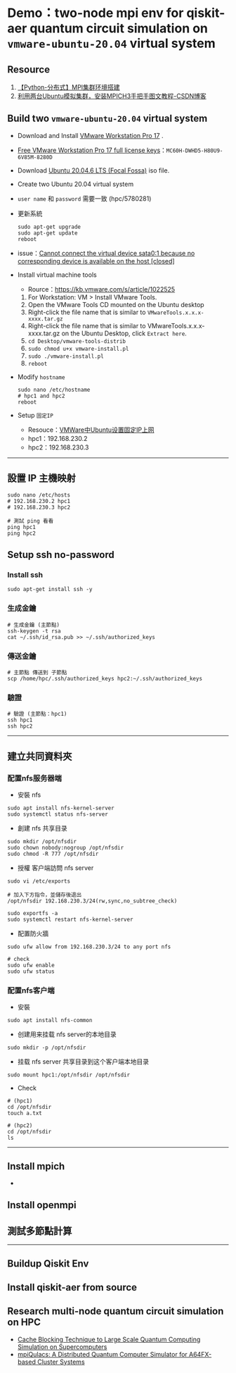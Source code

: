 # Demo：two-node mpi env for qiskit-aer quantum circuit simulation on `vmware-ubuntu-20.04` virtual system
## Resource
1. [【Python-分布式】MPI集群环境搭建](https://blog.csdn.net/ztf312/article/details/80832506)
2. [利用两台Ubuntu模拟集群，安装MPICH3手把手图文教程-CSDN博客](https://blog.csdn.net/sinat_38368658/article/details/116945650)

## Build two `vmware-ubuntu-20.04` virtual system
- Download and Install [VMware Workstation Pro 17](https://www.vmware.com/tw/products/workstation-pro/workstation-pro-evaluation.html) .
- [Free VMware Workstation Pro 17 full license keys](https://gist.github.com/PurpleVibe32/30a802c3c8ec902e1487024cdea26251)：`MC60H-DWHD5-H80U9-6V85M-8280D`
- Download [Ubuntu 20.04.6 LTS (Focal Fossa)](https://releases.ubuntu.com/20.04.6/?_gl=1*1mb9fkc*_gcl_au*MTQ4NjEwMTEwNy4xNzA0OTkyMDI5&_ga=2.136896633.858023737.1704991985-2017594402.1704991985) iso file.
- Create two Ubuntu 20.04 virtual system
- `user name` 和 `password` 需要一致 (hpc/5780281)
- 更新系統
    ```
    sudo apt-get upgrade
    sudo apt-get update
    reboot
    ```
- issue：[Cannot connect the virtual device sata0:1 because no corresponding device is available on the host [closed]](https://stackoverflow.com/questions/43429362/cannot-connect-the-virtual-device-sata01-because-no-corresponding-device-is-ava)
- Install virtual machine tools
    - Rource：https://kb.vmware.com/s/article/1022525
    1. For Workstation: VM > Install VMware Tools.
    2. Open the VMware Tools CD mounted on the Ubuntu desktop
    3. Right-click the file name that is similar to `VMwareTools.x.x.x-xxxx.tar.gz`
    4. Right-click the file name that is similar to VMwareTools.x.x.x-xxxx.tar.gz on the Ubuntu Desktop, click `Extract here`.
    5. `cd Desktop/vmware-tools-distrib`
    6. `sudo chmod u+x vmware-install.pl`
    7. `sudo ./vmware-install.pl`
    8. `reboot`

- Modify `hostname`
    ```
    sudo nano /etc/hostname
    # hpc1 and hpc2
    reboot
    ```
- Setup `固定IP`
    - Resouce：[VMWare中Ubuntu设置固定IP上网](https://blog.csdn.net/wolf_soul/article/details/46409323)
    - hpc1：192.168.230.2
    - hpc2：192.168.230.3
---
## 設置 IP 主機映射
```
sudo nano /etc/hosts
# 192.168.230.2 hpc1
# 192.168.230.3 hpc2

# 測試 ping 看看
ping hpc1
ping hpc2
```

## Setup ssh no-password 
### Install ssh
```
sudo apt-get install ssh -y
```
### 生成金鑰
```
# 生成金鑰 (主節點)
ssh-keygen -t rsa
cat ~/.ssh/id_rsa.pub >> ~/.ssh/authorized_keys
```
### 傳送金鑰
```
# 主節點 傳送到 子節點
scp /home/hpc/.ssh/authorized_keys hpc2:~/.ssh/authorized_keys
```
### 驗證
```
# 驗證 (主節點：hpc1)
ssh hpc1
ssh hpc2
```
---
## 建立共同資料夾
### 配置nfs服务器端
- 安裝 nfs
```
sudo apt install nfs-kernel-server
sudo systemctl status nfs-server
```
- 創建 nfs 共享目录
```
sudo mkdir /opt/nfsdir
sudo chown nobody:nogroup /opt/nfsdir
sudo chmod -R 777 /opt/nfsdir
```
- 授權 客户端訪問 nfs server
```
sudo vi /etc/exports

# 加入下方指令，並儲存後退出
/opt/nfsdir 192.168.230.3/24(rw,sync,no_subtree_check)

sudo exportfs -a
sudo systemctl restart nfs-kernel-server
```
- 配置防火牆
```
sudo ufw allow from 192.168.230.3/24 to any port nfs

# check
sudo ufw enable
sudo ufw status
```
### 配置nfs客户端
- 安裝
```
sudo apt install nfs-common
```
- 创建用来挂载 nfs server的本地目录
```
sudo mkdir -p /opt/nfsdir
```
- 挂载 nfs server 共享目录到这个客户端本地目录
```
sudo mount hpc1:/opt/nfsdir /opt/nfsdir
```
- Check
```
# (hpc1)
cd /opt/nfsdir 
touch a.txt

# (hpc2)
cd /opt/nfsdir 
ls
```
---
## Install mpich
- 

## Install openmpi



## 測試多節點計算

---
## Buildup Qiskit Env



## Install qiskit-aer from source


## Research multi-node quantum circuit simulation on HPC
- [Cache Blocking Technique to Large Scale Quantum Computing Simulation on Supercomputers](https://arxiv.org/abs/2102.02957)
- [mpiQulacs: A Distributed Quantum Computer Simulator for A64FX-based Cluster Systems](https://arxiv.org/abs/2203.16044)